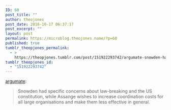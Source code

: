 ```yaml
---
ID: 60
post_title: ""
author: theojones
post_date: 2016-10-17 06:37:17
post_excerpt: ""
layout: post
permalink: https://microblog.theojones.name/?p=60
published: true
tumblr_theopjones_permalink:
  - >
    https://theopjones.tumblr.com/post/151922293742/argumate-snowden-had-specific-concerns-about
tumblr_theopjones_id:
  - "151922293742"
---
```

<p><a class="tumblr_blog" href="http://argumate.tumblr.com/post/151922097239">argumate</a>:</p>
<blockquote>
<p>Snowden had specific concerns about law-breaking and the US constitution, while Assange wishes to increase coordination costs for all large organisations and make them less effective in general.</p>
</blockquote>